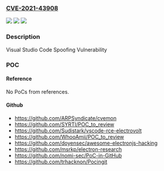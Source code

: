### [CVE-2021-43908](https://cve.mitre.org/cgi-bin/cvename.cgi?name=CVE-2021-43908)
![](https://img.shields.io/static/v1?label=Product&message=Visual%20Studio%20Code&color=blue)
![](https://img.shields.io/static/v1?label=Version&message=1.0.0%3C%201.63.1%20&color=brighgreen)
![](https://img.shields.io/static/v1?label=Vulnerability&message=Spoofing&color=brighgreen)

### Description

Visual Studio Code Spoofing Vulnerability

### POC

#### Reference
No PoCs from references.

#### Github
- https://github.com/ARPSyndicate/cvemon
- https://github.com/SYRTI/POC_to_review
- https://github.com/Sudistark/vscode-rce-electrovolt
- https://github.com/WhooAmii/POC_to_review
- https://github.com/doyensec/awesome-electronjs-hacking
- https://github.com/msrkp/electron-research
- https://github.com/nomi-sec/PoC-in-GitHub
- https://github.com/trhacknon/Pocingit

